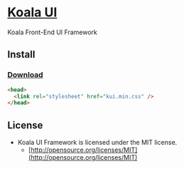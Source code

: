 # [Koala UI](#)

Koala Front-End UI Framework

## Install

### [Download](https://github.com/halillusion/Koala-UI-Framework/archive/master.zip)

```html
<head>
  <link rel="stylesheet" href="kui.min.css" />
</head>
```

## License

- Koala UI Framework is licensed under the MIT license.
  - [http://opensource.org/licenses/MIT](http://opensource.org/licenses/MIT)
